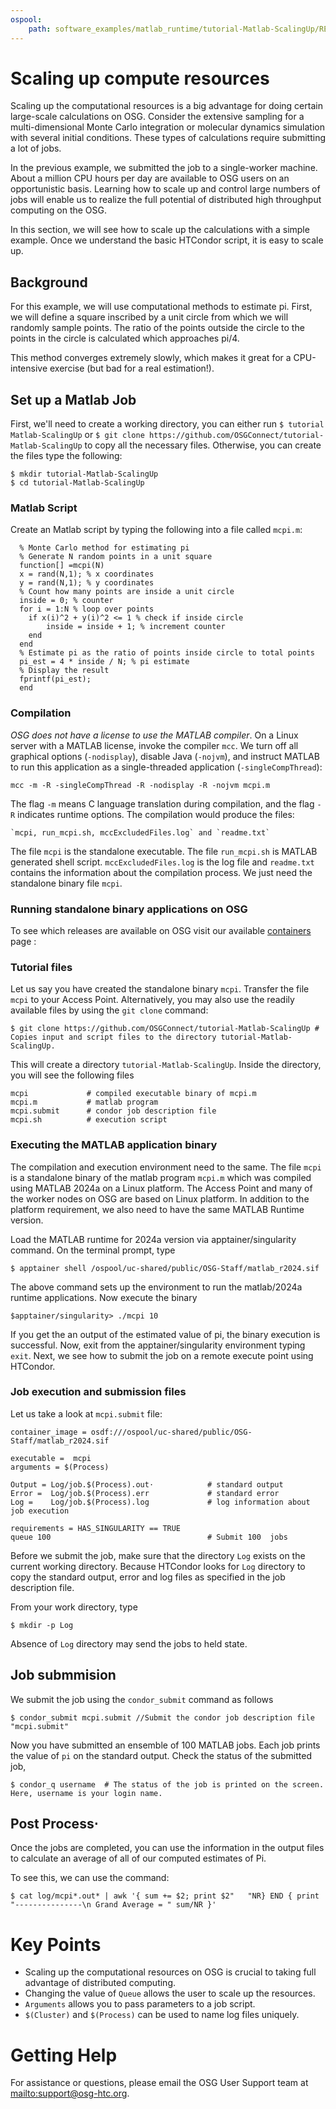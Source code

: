 ```yaml
---
ospool:
    path: software_examples/matlab_runtime/tutorial-Matlab-ScalingUp/README.md
---
```


# Scaling up compute resources

Scaling up the computational resources is a big advantage for doing
certain large-scale calculations on OSG. Consider the extensive
sampling for a multi-dimensional Monte Carlo integration or molecular
dynamics simulation with several initial conditions. These types of
calculations require submitting a lot of jobs.

In the previous example, we submitted the job to a single-worker
machine. About a million CPU hours per day are available to OSG users
on an opportunistic basis. Learning how to scale up and control large
numbers of jobs will enable us to realize the full potential of distributed high throughput computing on the OSG.

In this section, we will see how to scale up the calculations with
a simple example. Once we understand the basic HTCondor script, it is easy
to scale up.

## Background

For this example, we will use computational methods to estimate pi. First,
we will define a square inscribed by a unit circle from which we will 
randomly sample points. The ratio of the points outside the circle to 
the points in the circle is calculated which approaches pi/4. 

This method converges extremely slowly, which makes it great for a 
CPU-intensive exercise (but bad for a real estimation!).

## Set up a Matlab Job

First, we'll need to create a working directory, you can either run 
`$ tutorial Matlab-ScalingUp` or `$ git clone https://github.com/OSGConnect/tutorial-Matlab-ScalingUp` to copy all the necessary files. Otherwise, you can create the files type the following:

    $ mkdir tutorial-Matlab-ScalingUp
    $ cd tutorial-Matlab-ScalingUp

### Matlab Script

Create an Matlab script by typing the following into a file called `mcpi.m`:
```
  % Monte Carlo method for estimating pi
  % Generate N random points in a unit square
  function[] =mcpi(N)
  x = rand(N,1); % x coordinates
  y = rand(N,1); % y coordinates
  % Count how many points are inside a unit circle
  inside = 0; % counter
  for i = 1:N % loop over points
    if x(i)^2 + y(i)^2 <= 1 % check if inside circle
        inside = inside + 1; % increment counter
    end
  end
  % Estimate pi as the ratio of points inside circle to total points
  pi_est = 4 * inside / N; % pi estimate
  % Display the result
  fprintf(pi_est);
  end
```
### Compilation 

*OSG does not have a license to use the MATLAB compiler*. On a Linux server with a MATLAB 
license, invoke the compiler `mcc`.  We turn off all graphical options (`-nodisplay`), disable Java (`-nojvm`), and instruct MATLAB to run this application as a single-threaded application (`-singleCompThread`):

    mcc -m -R -singleCompThread -R -nodisplay -R -nojvm mcpi.m

The flag `-m` means C language translation during compilation, and the flag `-R` indicates runtime options.  The compilation would produce the files: 

    `mcpi, run_mcpi.sh, mccExcludedFiles.log` and `readme.txt`

The file `mcpi` is the standalone executable. The file `run_mcpi.sh` is MATLAB generated shell script. `mccExcludedFiles.log` is the log file and `readme.txt` contains the information about the compilation process. We just need the standalone binary file `mcpi`. 
### Running standalone binary applications on OSG

To see which releases are available on OSG visit our available [containers](https://portal.osg-htc.org/documentation/htc_workloads/using_software/available-contaners-list/) page :

### Tutorial files

Let us say you have created the standalone binary `mcpi`. Transfer the file `mcpi` to your Access Point. Alternatively, you may also use the readily available files by using the `git clone` command: 

    $ git clone https://github.com/OSGConnect/tutorial-Matlab-ScalingUp # Copies input and script files to the directory tutorial-Matlab-ScalingUp.
 
This will create a directory `tutorial-Matlab-ScalingUp`. Inside the directory, you will see the following files
   
    mcpi             # compiled executable binary of mcpi.m
    mcpi.m           # matlab program
    mcpi.submit      # condor job description file
    mcpi.sh          # execution script

### Executing the MATLAB application binary

The compilation and execution environment need to the same. The file `mcpi` is a standalone binary of the matlab program `mcpi.m` which was compiled using MATLAB 2024a on a Linux platform. The Access Point and many of the worker nodes on OSG are based on Linux platform. In addition to the platform requirement, we also need to have the same MATLAB Runtime version. 

Load the MATLAB runtime for 2024a version via apptainer/singularity command.  On the terminal prompt, type

    $ apptainer shell /ospool/uc-shared/public/OSG-Staff/matlab_r2024.sif

The above command sets up the environment to run the matlab/2024a runtime applications.  Now execute the binary

    $apptainer/singularity> ./mcpi 10

If you get the an output of the estimated value of pi, the binary execution is successful. Now, exit from the apptainer/singularity environment typing `exit`. Next, we see how to submit the job on a remote execute point using HTCondor.

### Job execution and submission files

Let us take a look at `mcpi.submit` file: 

    container_image = osdf:///ospool/uc-shared/public/OSG-Staff/matlab_r2024.sif
    
    executable =  mcpi                
    arguments = $(Process)
    
    Output = Log/job.$(Process).out⋅            # standard output 
    Error =  Log/job.$(Process).err             # standard error
    Log =    Log/job.$(Process).log             # log information about job execution
    
    requirements = HAS_SINGULARITY == TRUE 
    queue 100                                   # Submit 100  jobs


Before we submit the job, make sure that the directory `Log` exists on the current working directory. Because HTCondor looks for `Log` directory to copy the standard output, error and log files as specified in the job description file. 

From your work directory, type

    $ mkdir -p Log

Absence of `Log` directory may send the jobs to held state. 

## Job submmision 

We submit the job using the `condor_submit` command as follows

	$ condor_submit mcpi.submit //Submit the condor job description file "mcpi.submit"

Now you have submitted an ensemble of 100 MATLAB jobs. Each job prints the value of `pi` on the standard 
output. Check the status of the submitted job,  

	$ condor_q username  # The status of the job is printed on the screen. Here, username is your login name.


## Post Process⋅

Once the jobs are completed, you can use the information in the output files 
to calculate an average of all of our computed estimates of Pi.

To see this, we can use the command:

	$ cat log/mcpi*.out* | awk '{ sum += $2; print $2"   "NR} END { print "---------------\n Grand Average = " sum/NR }'

# Key Points

- Scaling up the computational resources on OSG is crucial to taking full advantage of distributed computing.
- Changing the value of `Queue` allows the user to scale up the resources.
- `Arguments` allows you to pass parameters to a job script.
- `$(Cluster)` and `$(Process)` can be used to name log files uniquely.

# Getting Help

For assistance or questions, please email the OSG User Support team at 
<mailto:support@osg-htc.org>.
